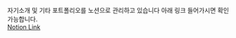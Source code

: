 자기소개 및 기타 포트폴리오를 노션으로 관리하고 있습니다 아래 링크 들어가시면 확인 가능합니다.<br>
[Notion Link](https://sparkly-form-5be.notion.site/Lee-Chan-Woo-8a0f163eaa55403cbbadc592e01809ab)
